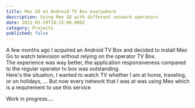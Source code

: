 ```yaml
---
title: Meo GO on Android TV Box everywhere
description: Using Meo GO with different network operators
date: 2021-05-29T18:15:00.000Z
category: Projects
published: false
---
```

A few months ago I acquired an Android TV Box and decided to install Meo Go to watch television without relying on the operator TV Box.  
The experience was way better, the application responsiveness compared to the regular operator tv box was outstanding.  
Here's the situation, I wanted to watch TV whether I am at home, traveling, or on holidays, ... But now every network that I was at was using Meo which is a requirement to use this service

Work in progress....